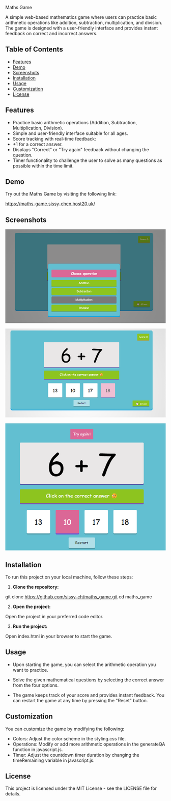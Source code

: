 Maths Game

A simple web-based mathematics game where users can practice basic arithmetic operations like addition, subtraction, multiplication, and division. The game is designed with a user-friendly interface and provides instant feedback on correct and incorrect answers.

## Table of Contents

- [Features](#features)
- [Demo](#demo)
- [Screenshots](#screenshots)
- [Installation](#installation)
- [Usage](#usage)
- [Customization](#customization)
- [License](#license)

## Features

- Practice basic arithmetic operations (Addition, Subtraction, Multiplication, Division).
- Simple and user-friendly interface suitable for all ages.
- Score tracking with real-time feedback:
- +1 for a correct answer.
- Displays "Correct" or "Try again" feedback without changing the question.
- Timer functionality to challenge the user to solve as many questions as possible within the time limit.

## Demo

Try out the Maths Game by visiting the following link:

https://maths-game.sissy-chen.host20.uk/

## Screenshots

![choose operation](image.png)

![game](image-1.png)

![wrong](image-2.png)

## Installation

To run this project on your local machine, follow these steps:

1. **Clone the repository:**

git clone https://github.com/sissy-ch/maths_game.git
cd maths_game

2. **Open the project:**

Open the project in your preferred code editor.

3. **Run the project:**

Open index.html in your browser to start the game.

## Usage

- Upon starting the game, you can select the arithmetic operation you want to practice.

- Solve the given mathematical questions by selecting the correct answer from the four options.

- The game keeps track of your score and provides instant feedback. You can restart the game at any time by pressing the "Reset" button.

## Customization

You can customize the game by modifying the following:

- Colors: Adjust the color scheme in the styling.css file.
- Operations: Modify or add more arithmetic operations in the generateQA function in javascript.js.
- Timer: Adjust the countdown timer duration by changing the timeRemaining variable in javascript.js.

## License

This project is licensed under the MIT License - see the LICENSE file for details.
